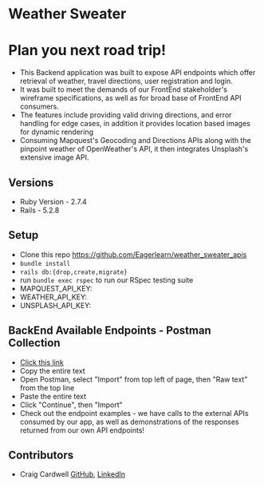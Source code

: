 # Weather Sweater


# Plan you next road trip!
+ This Backend application was built to expose API endpoints which offer retrieval of weather, travel directions, user registration and login.
+ It was built to meet the demands of our FrontEnd stakeholder's wireframe specifications, as well as for broad base of FrontEnd API consumers.
+ The features include providing valid driving directions, and error handling for edge cases, in addition it provides location based images for dynamic rendering
+ Consuming Mapquest's Geocoding and Directions APIs along with the pinpoint weather of OpenWeather's API, it then integrates Unsplash's extensive image API.


## Versions
* Ruby Version - 2.7.4
* Rails - 5.2.8

## Setup
* Clone this repo https://github.com/Eagerlearn/weather_sweater_apis
* `bundle install`
* `rails db:{drop,create,migrate}`
* run `bundle exec rspec` to run our RSpec testing suite
* MAPQUEST_API_KEY: <Your Key Here>
* WEATHER_API_KEY: <Your Key Here>
* UNSPLASH_API_KEY: <Your Key Here>

## BackEnd Available Endpoints - Postman Collection
* [Click this link](https://www.getpostman.com/collections/03352a860b564709d906)
* Copy the entire text
* Open Postman, select "Import" from top left of page, then "Raw text" from the top line
* Paste the entire text
* Click "Continue", then "Import"
* Check out the endpoint examples - we have calls to the external APIs consumed by our app, as well as demonstrations of the responses returned from our own API endpoints!

## Contributors

* Craig Cardwell [GitHub](https://github.com/Eagerlearn), [LinkedIn](https://www.linkedin.com/in/craiglcardwell/)

